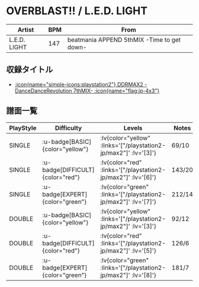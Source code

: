 # OVERBLAST!! / L.E.D. LIGHT

|Artist|BPM|From|
|------|---|----|
|L.E.D. LIGHT|147|beatmania APPEND 5thMIX -Time to get down-|

## 収録タイトル

- [ :icon{name="simple-icons:playstation2"} DDRMAX2 -DanceDanceRevolution 7thMIX- :icon{name="flag:jp-4x3"} ](/playstation2-jp/max2)

## 譜面一覧

|PlayStyle|Difficulty|Levels|Notes|Movie|
|---------|----------|------|-----|-----|
|SINGLE| :u-badge[BASIC]{color="yellow"} | :lv{color="yellow" :links='["/playstation2-jp/max2"]' :lv='[3]'} |69/10||
|SINGLE| :u-badge[DIFFICULT]{color="red"} | :lv{color="red" :links='["/playstation2-jp/max2"]' :lv='[6]'} |143/20||
|SINGLE| :u-badge[EXPERT]{color="green"} | :lv{color="green" :links='["/playstation2-jp/max2"]' :lv='[7]'} |212/14||
|DOUBLE| :u-badge[BASIC]{color="yellow"} | :lv{color="yellow" :links='["/playstation2-jp/max2"]' :lv='[3]'} |92/12||
|DOUBLE| :u-badge[DIFFICULT]{color="red"} | :lv{color="red" :links='["/playstation2-jp/max2"]' :lv='[5]'} |126/6||
|DOUBLE| :u-badge[EXPERT]{color="green"} | :lv{color="green" :links='["/playstation2-jp/max2"]' :lv='[8]'} |181/7||
